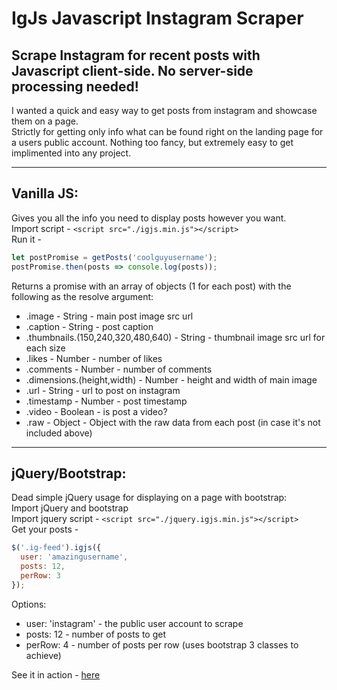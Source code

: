 
IgJs Javascript Instagram Scraper    
=====================    
Scrape Instagram for recent posts with Javascript client-side. No server-side processing needed!    
-------------------------------------------------------------------------------   
I wanted a quick and easy way to get posts from instagram and showcase them on a page.     
Strictly for getting only info what can be found right on the landing page for a users public account. Nothing too fancy, but extremely easy to get implimented into any project.        

 ----------    
Vanilla JS:
----------    
Gives you all the info you need to display posts however you want.    
Import script - `<script src="./igjs.min.js"></script>`    
Run it -    
```javascript    
let postPromise = getPosts('coolguyusername');       
postPromise.then(posts => console.log(posts));    
```     
         
Returns a promise with an array of objects (1 for each post) with the following as the resolve argument:     
* .image - String - main post image src url     
* .caption - String - post caption     
* .thumbnails.(150,240,320,480,640) - String - thumbnail image src url for each size     
* .likes - Number - number of likes     
* .comments - Number - number of comments     
* .dimensions.(height,width) - Number - height and width of main image     
* .url - String - url to post on instagram     
* .timestamp - Number - post timestamp     
* .video - Boolean - is post a video?     
* .raw - Object - Object with the raw data from each post (in case it's not included above)           
       

----------- 
jQuery/Bootstrap:
-----------    
Dead simple jQuery usage for displaying on a page with bootstrap:     
Import jQuery and bootstrap     
Import jquery script - `<script src="./jquery.igjs.min.js"></script>`     
Get your posts -     
```javascript     
$('.ig-feed').igjs({     
  user: 'amazingusername',     
  posts: 12,     
  perRow: 3     
});     
```     
Options:     
*  user: 'instagram' - the public user account to scrape     
*  posts: 12 - number of posts to get     
*  perRow: 4 - number of posts per row (uses bootstrap 3 classes to achieve)     
     
See it in action - <a href="https://nrandall.github.io/igjs/" rel="noopener" target="_blank">here</a>     

